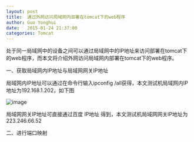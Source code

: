 ```yaml
---
layout: post
title:  通过外网访问局域网内部署在tomcat下的web程序
author:	Guo Yonghui
date:   2015-01-24 21:37:00
categories: Tomcat
---
```

处于同一局域网中的设备之间可以通过局域网中的IP地址来访问部署在tomcat下的web程序，而本文将介绍外网访问局域网内部署在tomcat下的web程序。

一、获取局域网内IP地址与局域网网关IP地址

局域网内IP地址可以通过在命令行输入ipconfig /all获得，本文测试机局域网内IP地址为192.168.1.202，如下图

![image](http://ccyak.img43.wal8.com/img43/508362_20150124224702/142211145566.png)


局域网网关IP地址可直接通过百度 IP地址 得到，本文测试机局域网网关IP地址为223.246.66.52

二、进行端口映射